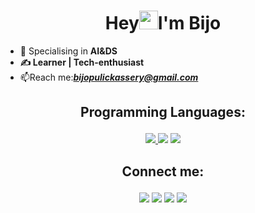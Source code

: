 <h1 align="center">Hey<img src="https://raw.githubusercontent.com/MartinHeinz/MartinHeinz/master/wave.gif" width="30px">I'm Bijo</h1>

- 🔭 Specialising</i> in <b> AI&DS
-  &#9997; Learner | Tech-enthusiast</b>
-  📫Reach me:<i>**bijopulickassery@gmail.com**</i>

## <p align="center">Programming Languages:

<p align="center"> 
    <a href="https://www.java.com" target="_blank"> <img src="https://img.icons8.com/color/48/000000/java-coffee-cup-logo.png"/> </a>
    <img src="https://img.icons8.com/color/50/000000/c-programming.png"/>
    <img src="https://img.icons8.com/fluency/48/000000/python.png"/>

</p>


## <p align="center">Connect me:
<p align="center">
<a href = "https://www.linkedin.com/in/bjothomas"><img src="https://img.icons8.com/fluent/48/000000/linkedin.png"/></a>
<a href = "https://twitter.com/"><img src="https://img.icons8.com/fluent/48/000000/twitter.png"/></a>
<a href = "https://www.instagram.com/bjothomas"><img src="https://img.icons8.com/fluent/48/000000/instagram-new.png"/></a>
<a href = "https://www.facebook.com/">
<img src="https://img.icons8.com/fluency/48/000000/facebook-new.png"/></a>
</p>
